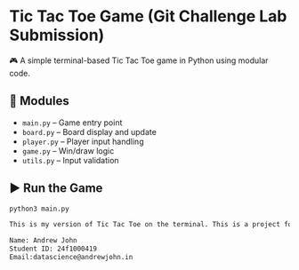 # Tic Tac Toe Game (Git Challenge Lab Submission)

🎮 A simple terminal-based Tic Tac Toe game in Python using modular code.

## 📁 Modules

- `main.py` – Game entry point
- `board.py` – Board display and update
- `player.py` – Player input handling
- `game.py` – Win/draw logic
- `utils.py` – Input validation

## ▶️ Run the Game

```bash
python3 main.py

This is my version of Tic Tac Toe on the terminal. This is a project for my git hub workshop. I used VS code editor from a Mac. Also downloaded the desptop app of GIT HUB for easy pull requests and merging. I am also giving this project a MIT Licence. I did use LLM integrated in VS code to help with generating code and helping fix errors. 

Name: Andrew John
Student ID: 24f1000419
Email:datascience@andrewjohn.in